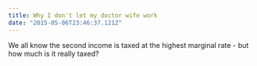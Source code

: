```yaml
---
title: Why I don't let my doctor wife work
date: "2015-05-06T23:46:37.121Z"
---
```


We all know the second income is taxed at the highest marginal rate - but how much is
it really taxed?